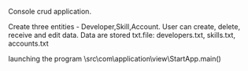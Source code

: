 
Console crud application.

Create three entities - Developer,Skill,Account.
User can create, delete, receive and edit data.
Data are stored txt.file: 
developers.txt, skills.txt, accounts.txt


Iaunching the program \src\com\application\view\StartApp.main()
